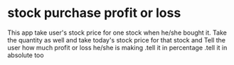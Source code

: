 # stock purchase profit or loss
 
This app take user's stock price for one stock when he/she bought it.
Take the quantity as well and take today's stock price for that stock and Tell the user how much profit or loss he/she is making
.tell it in percentage
.tell it in absolute too
